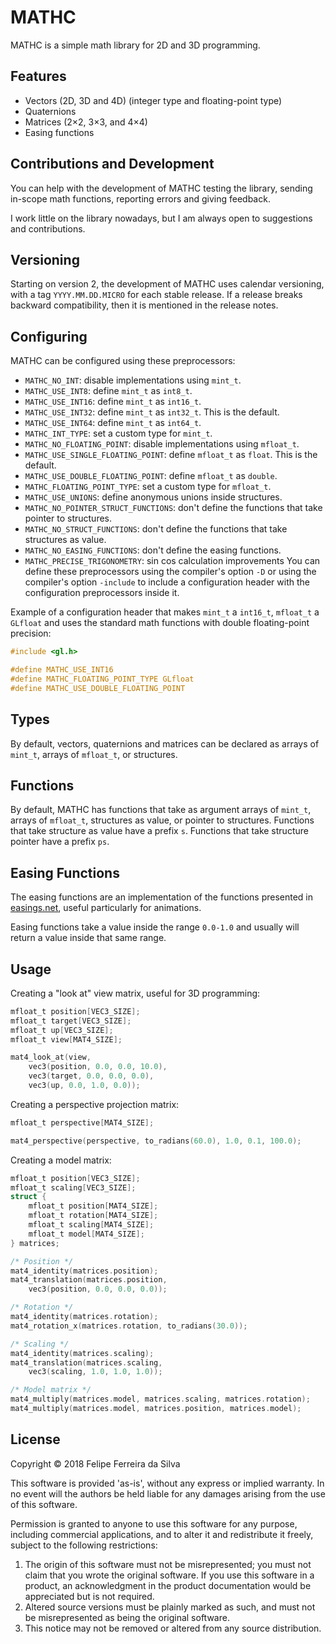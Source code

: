 # MATHC

MATHC is a simple math library for 2D and 3D programming.

## Features

- Vectors (2D, 3D and 4D) (integer type and floating-point type)
- Quaternions
- Matrices (2×2, 3×3, and 4×4)
- Easing functions

## Contributions and Development

You can help with the development of MATHC testing the library, sending in-scope math functions, reporting errors and giving feedback.

I work little on the library nowadays, but I am always open to suggestions and contributions.

## Versioning

Starting on version 2, the development of MATHC uses calendar versioning, with a tag `YYYY.MM.DD.MICRO` for each stable release. If a release breaks backward compatibility, then it is mentioned in the release notes.

## Configuring

MATHC can be configured using these preprocessors:

- `MATHC_NO_INT`: disable implementations using `mint_t`.
- `MATHC_USE_INT8`: define `mint_t` as `int8_t`.
- `MATHC_USE_INT16`: define `mint_t` as `int16_t`.
- `MATHC_USE_INT32`: define `mint_t` as `int32_t`. This is the default.
- `MATHC_USE_INT64`: define `mint_t` as `int64_t`.
- `MATHC_INT_TYPE`: set a custom type for `mint_t`.
- `MATHC_NO_FLOATING_POINT`: disable implementations using `mfloat_t`.
- `MATHC_USE_SINGLE_FLOATING_POINT`: define `mfloat_t` as `float`. This is the default.
- `MATHC_USE_DOUBLE_FLOATING_POINT`: define `mfloat_t` as `double`.
- `MATHC_FLOATING_POINT_TYPE`: set a custom type for `mfloat_t`.
- `MATHC_USE_UNIONS`: define anonymous unions inside structures.
- `MATHC_NO_POINTER_STRUCT_FUNCTIONS`: don't define the functions that take pointer to structures.
- `MATHC_NO_STRUCT_FUNCTIONS`: don't define the functions that take structures as value.
- `MATHC_NO_EASING_FUNCTIONS`: don't define the easing functions.
- `MATHC_PRECISE_TRIGONOMETRY`: sin cos calculation improvements
You can define these preprocessors using the compiler's option `-D` or using the compiler's option `-include` to include a configuration header with the configuration preprocessors inside it.

Example of a configuration header that makes `mint_t` a `int16_t`, `mfloat_t` a `GLfloat` and uses the standard math functions with double floating-point precision:

```c
#include <gl.h>

#define MATHC_USE_INT16
#define MATHC_FLOATING_POINT_TYPE GLfloat
#define MATHC_USE_DOUBLE_FLOATING_POINT
```

## Types

By default, vectors, quaternions and matrices can be declared as arrays of `mint_t`, arrays of `mfloat_t`, or structures.

## Functions

By default, MATHC has functions that take as argument arrays of `mint_t`, arrays of `mfloat_t`, structures as value, or pointer to structures. Functions that take structure as value have a prefix `s`. Functions that take structure pointer have a prefix `ps`.

## Easing Functions

The easing functions are an implementation of the functions presented in [easings.net](http://easings.net/), useful particularly for animations.

Easing functions take a value inside the range `0.0-1.0` and usually will return a value inside that same range.

## Usage

Creating a "look at" view matrix, useful for 3D programming:

```c
mfloat_t position[VEC3_SIZE];
mfloat_t target[VEC3_SIZE];
mfloat_t up[VEC3_SIZE];
mfloat_t view[MAT4_SIZE];

mat4_look_at(view,
	vec3(position, 0.0, 0.0, 10.0),
	vec3(target, 0.0, 0.0, 0.0),
	vec3(up, 0.0, 1.0, 0.0));
```

Creating a perspective projection matrix:

```c
mfloat_t perspective[MAT4_SIZE];

mat4_perspective(perspective, to_radians(60.0), 1.0, 0.1, 100.0);
```

Creating a model matrix:

```c
mfloat_t position[VEC3_SIZE];
mfloat_t scaling[VEC3_SIZE];
struct {
	mfloat_t position[MAT4_SIZE];
	mfloat_t rotation[MAT4_SIZE];
	mfloat_t scaling[MAT4_SIZE];
	mfloat_t model[MAT4_SIZE];
} matrices;

/* Position */
mat4_identity(matrices.position);
mat4_translation(matrices.position,
	vec3(position, 0.0, 0.0, 0.0));

/* Rotation */
mat4_identity(matrices.rotation);
mat4_rotation_x(matrices.rotation, to_radians(30.0));

/* Scaling */
mat4_identity(matrices.scaling);
mat4_translation(matrices.scaling,
	vec3(scaling, 1.0, 1.0, 1.0));

/* Model matrix */
mat4_multiply(matrices.model, matrices.scaling, matrices.rotation);
mat4_multiply(matrices.model, matrices.position, matrices.model);
```

## License

Copyright © 2018 Felipe Ferreira da Silva

This software is provided 'as-is', without any express or implied warranty. In no event will the authors be held liable for any damages arising from the use of this software.

Permission is granted to anyone to use this software for any purpose, including commercial applications, and to alter it and redistribute it freely, subject to the following restrictions:

1. The origin of this software must not be misrepresented; you must not claim that you wrote the original software. If you use this software in a product, an acknowledgment in the product documentation would be appreciated but is not required.
2. Altered source versions must be plainly marked as such, and must not be misrepresented as being the original software.
3. This notice may not be removed or altered from any source distribution.
